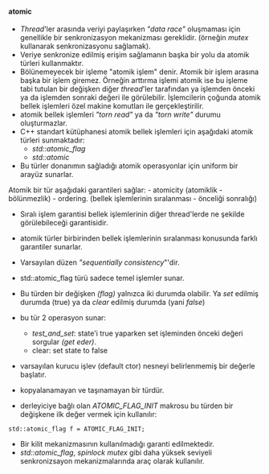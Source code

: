 #### atomic

- _Thread_'ler arasında veriyi paylaşırken _"data race"_ oluşmaması için genellikle bir senkronizasyon mekanizması gereklidir. (örneğin _mutex_ kullanarak senkronizasyonu sağlamak).
- Veriye senkronize edilmiş erişim sağlamanın başka bir yolu da atomik türleri kullanmaktır.
- Bölünemeyecek bir işleme "atomik işlem" denir. Atomik bir işlem arasına başka bir işlem giremez. Örneğin arttırma işlemi atomik ise bu işleme tabi tutulan bir değişken diğer _thread_'ler tarafından ya işlemden önceki ya da işlemden sonraki değeri ile görülebilir.
 İşlemcilerin çoğunda atomik bellek işlemleri özel makine komutları ile gerçekleştirilir.
- atomik bellek işlemleri _"torn read"_ ya da _"torn write"_ durumu oluşturmazlar.
- C++ standart kütüphanesi atomik bellek işlemleri için aşağıdaki atomik türleri sunmaktadır:
    - _std::atomic_flag_
    - _std::atomic_
- Bu türler donanımın sağladığı atomik operasyonlar için uniform bir arayüz sunarlar.

Atomik bir tür aşağıdaki garantileri sağlar:
	- atomicity (atomiklik - bölünmezlik)
	- ordering. (bellek işlemlerinin sıralanması - önceliği sonralığı)
- Sıralı işlem garantisi bellek işlemlerinin diğer thread'lerde ne şekilde görülebileceği garantisidir.
- atomik türler birbirinden bellek işlemlerinin sıralanması konusunda farklı garantiler sunarlar.
- Varsayılan  düzen _"sequentially consistency_"'dir. 


- std::atomic_flag türü sadece temel işlemler sunar.
- Bu türden bir değişken _(flag)_ yalnızca iki durumda olabilir. Ya _set_ edilmiş durumda (true) ya da _clear_ edilmiş durumda (yani _false_)
- bu tür 2 operasyon sunar:
	- _test_and_set_: state'i true yaparken set işleminden önceki değeri sorgular _(get eder)_. 
	- clear: set state to false
- varsayılan kurucu işlev (default ctor) nesneyi belirlenmemiş bir değerle başlatır.
- kopyalanamayan ve taşınamayan bir türdür.
- derleyiciye bağlı olan _ATOMIC_FLAG_INIT_ makrosu bu türden bir değişkene ilk değer vermek için kullanılır: 
```
std::atomic_flag f = ATOMIC_FLAG_INIT; 
```
- Bir kilit mekanizmasının kullanılmadığı garanti edilmektedir.
- _std::atomic_flag_, _spinlock mutex_ gibi daha yüksek seviyeli senkronizsayon mekanizmalarında araç olarak kullanılır.

